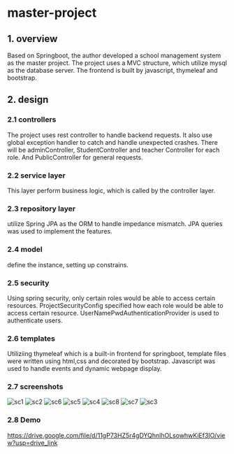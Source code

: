 # master-project
## 1. overview
Based on Springboot, the author developed a school management system as the master project. The project uses
a MVC structure, which utilize mysql as the database server. The frontend is built by javascript, thymeleaf and bootstrap.
## 2. design
### 2.1 controllers
The project uses rest controller to handle backend requests. It also use global exception
handler to catch and handle unexpected crashes.
There will be adminController, StudentController and teacher Controller for each role. And PublicController for general requests.
### 2.2 service layer
This layer perform business logic, which is called by the controller layer.
### 2.3 repository layer
utilize Spring JPA as the ORM to handle impedance mismatch.
JPA queries was used to implement the features.
### 2.4 model
define the instance, setting up constrains.
### 2.5 security
Using spring security, only certain roles would be able to access certain resources.
ProjectSecurityConfig specified how each role would be able to access certain resource. UserNamePwdAuthenticationProvider is used to authenticate users.
### 2.6 templates
Utiliziing thymeleaf which is a built-in frontend for springboot, template files were written using html,css and decorated by bootstrap. Javascript was used to handle events and dynamic webpage display. 
### 2.7 screenshots
![sc1](https://github.com/ybt1024/master-project/assets/60807383/860ee702-7298-49a6-b4a4-71af39174bd0)
![sc2](https://github.com/ybt1024/master-project/assets/60807383/55fcd2a8-e87c-403e-aced-2f25d8aa69ab)
![sc6](https://github.com/ybt1024/master-project/assets/60807383/61a943c9-f38e-420c-ace3-65b0735a5c6b)
![sc5](https://github.com/ybt1024/master-project/assets/60807383/5ae84321-0b9c-4ec2-a872-d85273914d30)
![sc4](https://github.com/ybt1024/master-project/assets/60807383/feb272ff-d74d-4ce1-a79f-f910db99ba57)
![sc8](https://github.com/ybt1024/master-project/assets/60807383/30d93cba-001d-46e8-b008-a83e165d025c)
![sc7](https://github.com/ybt1024/master-project/assets/60807383/0bb84764-e6db-403c-a338-2e0b143ec1c1)
![sc3](https://github.com/ybt1024/master-project/assets/60807383/f724eb69-e095-4a84-830b-7b049ae06752)

### 2.8 Demo
https://drive.google.com/file/d/11gP73HZ5r4gDYQhnlhOLsowhwKiEf3IO/view?usp=drive_link
